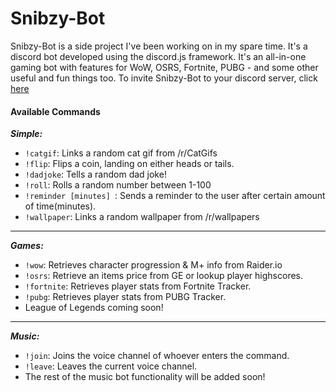 # Snibzy-Bot
Snibzy-Bot is a side project I've been working on in my spare time. It's a discord bot developed using the discord.js framework.  It's an all-in-one gaming bot with features for WoW, OSRS, Fortnite, PUBG - and some other useful and fun things too.
To invite Snibzy-Bot to your discord server, click [here](https://coadyduffney.github.io/projects/snibzy-bot/index.html)

#### Available Commands
**_Simple:_**
* `!catgif`: Links a random cat gif from /r/CatGifs
* `!flip`: Flips a coin, landing on either heads or tails.
* `!dadjoke`: Tells a random dad joke!
* `!roll`: Rolls a random number between 1-100
* `!reminder [minutes] `: Sends a reminder to the user after certain amount of time(minutes).
* `!wallpaper`: Links a random wallpaper from /r/wallpapers

<hr>

**_Games:_**
* `!wow`: Retrieves character progression & M+ info from Raider.io
* `!osrs`: Retrieve an items price from GE or lookup player highscores.
* `!fortnite`: Retrieves player stats from Fortnite Tracker.
* `!pubg`: Retrieves player stats from PUBG Tracker.
* League of Legends coming soon!

<hr>

**_Music:_**
* `!join`: Joins the voice channel of whoever enters the command.
* `!leave`: Leaves the current voice channel.
* The rest of the music bot functionality will be added soon!
